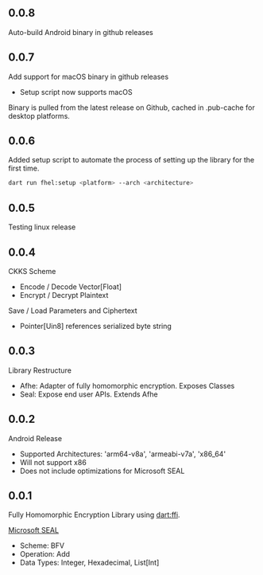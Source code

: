 ## 0.0.8

Auto-build Android binary in github releases

## 0.0.7

Add support for macOS binary in github releases
* Setup script now supports macOS

Binary is pulled from the latest release on Github, cached in .pub-cache for desktop platforms.

## 0.0.6

Added setup script to automate the process of setting up the library for the first time.

```bash
dart run fhel:setup <platform> --arch <architecture>
```

## 0.0.5

Testing linux release

## 0.0.4

CKKS Scheme
* Encode / Decode Vector[Float]
* Encrypt / Decrypt Plaintext

Save / Load Parameters and Ciphertext
* Pointer[Uin8] references serialized byte string

## 0.0.3

Library Restructure
* Afhe: Adapter of fully homomorphic encryption. Exposes Classes
* Seal: Expose end user APIs. Extends Afhe

## 0.0.2

Android Release
* Supported Architectures: 'arm64-v8a', 'armeabi-v7a', 'x86_64'
* Will not support x86
* Does not include optimizations for Microsoft SEAL

## 0.0.1

Fully Homomorphic Encryption Library using [dart:ffi](https://dart.dev/interop/c-interop).

[Microsoft SEAL](https://github.com/microsoft/SEAL)
* Scheme: BFV
* Operation: Add
* Data Types: Integer, Hexadecimal, List[Int]
